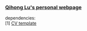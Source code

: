 ### <a href = "https://qihongl.github.io/">Qihong Lu's personal webpage</a>


dependencies: 
<br>
[1] <a href = "https://www.sharelatex.com/templates/cv-or-resume/moderncv-classic">CV template </a>
